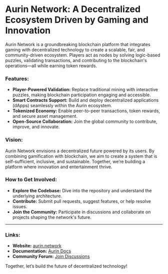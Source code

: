 # Aurin Network: A Decentralized Ecosystem Driven by Gaming and Innovation

Aurin Network is a groundbreaking blockchain platform that integrates gaming with decentralized technology to create a scalable, fair, and community-driven ecosystem. Players act as nodes by solving logic-based puzzles, validating transactions, and contributing to the blockchain's operations—all while earning token rewards.

### Features:
- **Player-Powered Validation:** Replace traditional mining with interactive puzzles, making blockchain participation engaging and accessible.
- **Smart Contracts Support:** Build and deploy decentralized applications (dApps) seamlessly within the Aurin ecosystem.
- **Tokenized Economy:** Enable peer-to-peer transactions, token rewards, and secure asset management.
- **Open-Source Collaboration:** Join the global community to contribute, improve, and innovate.

### Vision:
Aurin Network envisions a decentralized future powered by its users. By combining gamification with blockchain, we aim to create a system that is self-sufficient, inclusive, and sustainable. Together, we’re building a platform where innovation and entertainment thrive.

### How to Get Involved:
- **Explore the Codebase:** Dive into the repository and understand the underlying architecture.
- **Contribute:** Submit pull requests, suggest features, or help resolve issues.
- **Join the Community:** Participate in discussions and collaborate on projects shaping the network's future.

---

### Links:
- **Website:** [aurin.network](https://aurin.network)
- **Documentation:** [Aurin Docs](https://aurin.network/docs)
- **Community Forum:** [Join Discussions](https://aurin.network/community)

Together, let’s build the future of decentralized technology!

